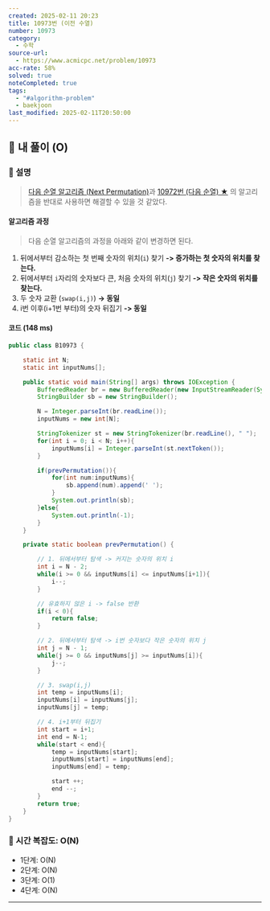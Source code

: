 ```yaml
---
created: 2025-02-11 20:23
title: 10973번 (이전 수열)
number: 10973
category:
  - 수학
source-url:
  - https://www.acmicpc.net/problem/10973
acc-rate: 58%
solved: true
noteCompleted: true
tags:
  - "#algorithm-problem"
  - baekjoon
last_modified: 2025-02-11T20:50:00
---
```

## 💁 내 풀이 (O)
### 🍪 설명
> [다음 순열 알고리즘 (Next Permutation)](https://github.com/M1nKyu/CS-Studies/blob/main/01%20Algorithm/%EB%8B%A4%EC%9D%8C%20%EC%88%9C%EC%97%B4%20%EC%95%8C%EA%B3%A0%EB%A6%AC%EC%A6%98%20(Next%20Permutation).md)과 [10972번 (다음 순열) ★](https://github.com/M1nKyu/Coding-Challenges/blob/main/Baekjoon/%EC%88%98%ED%95%99/10972%EB%B2%88%20(%EB%8B%A4%EC%9D%8C%20%EC%88%9C%EC%97%B4)%20%E2%98%85.md) 의 알고리즘을 반대로 사용하면 해결할 수 있을 것 같았다. 

#### 알고리즘 과정
> 다음 순열 알고리즘의 과정을 아래와 같이 변경하면 된다.
1. 뒤에서부터 감소하는 첫 번째 숫자의 위치(`i`) 찾기 **-> 증가하는 첫 숫자의 위치를 찾는다.**
2. 뒤에서부터 `i`자리의 숫자보다 큰, 처음 숫자의 위치(`j`) 찾기 **-> 작은 숫자의 위치를 찾는다.**
3. 두 숫자 교환 (`swap(i,j)`) **-> 동일**
4. i번 이후(i+1번 부터)의 숫자 뒤집기 **-> 동일**

#### 코드 (148 ms)
```java
public class B10973 {

    static int N;
    static int inputNums[];

    public static void main(String[] args) throws IOException {
        BufferedReader br = new BufferedReader(new InputStreamReader(System.in));
        StringBuilder sb = new StringBuilder();

        N = Integer.parseInt(br.readLine());
        inputNums = new int[N];

        StringTokenizer st = new StringTokenizer(br.readLine(), " ");
        for(int i = 0; i < N; i++){
            inputNums[i] = Integer.parseInt(st.nextToken());
        }

        if(prevPermutation()){
            for(int num:inputNums){
                sb.append(num).append(' ');
            }
            System.out.println(sb);
        }else{
            System.out.println(-1);
        }
    }

    private static boolean prevPermutation() {

        // 1. 뒤에서부터 탐색 -> 커지는 숫자의 위치 i
        int i = N - 2;
        while(i >= 0 && inputNums[i] <= inputNums[i+1]){
            i--;
        }

        // 유효하지 않은 i -> false 반환
        if(i < 0){
            return false;
        }

        // 2. 뒤에서부터 탐색 -> i번 숫자보다 작은 숫자의 위치 j
        int j = N - 1;
        while(j >= 0 && inputNums[j] >= inputNums[i]){
            j--;
        }

        // 3. swap(i,j)
        int temp = inputNums[i];
        inputNums[i] = inputNums[j];
        inputNums[j] = temp;

        // 4. i+1부터 뒤집기
        int start = i+1;
        int end = N-1;
        while(start < end){
            temp = inputNums[start];
            inputNums[start] = inputNums[end];
            inputNums[end] = temp;

            start ++;
            end --;
        }
        return true;
    }
}
```

### 🍪 시간 복잡도: O(N)
- 1단계: O(N)
- 2단계: O(N)
- 3단계: O(1)
- 4단계: O(N)
---







